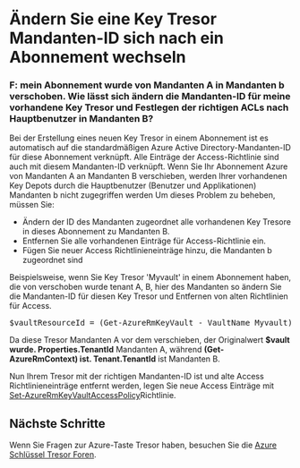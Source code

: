 <properties
    pageTitle="Ändern Sie die Taste Tresor Mandanten-ID ein, nach dem Verschieben eines Abonnements | Microsoft Azure"
    description="Erfahren Sie, wie die Mandanten-ID für eine Key Tresor wechseln, nachdem ein Abonnement auf einen anderen Mandanten verschoben wird"
    services="key-vault"
    documentationCenter=""
    authors="amitbapat"
    manager="mbaldwin"
    tags="azure-resource-manager"/>

<tags
    ms.service="key-vault"
    ms.workload="identity"
    ms.tgt_pltfrm="na"
    ms.devlang="na"
    ms.topic="hero-article"
    ms.date="09/13/2016"
    ms.author="ambapat"/>

# <a name="change-a-key-vault-tenant-id-after-a-subscription-move"></a>Ändern Sie eine Key Tresor Mandanten-ID sich nach ein Abonnement wechseln
### <a name="q-my-subscription-was-moved-from-tenant-a-to-tenant-b-how-do-i-change-the-tenant-id-for-my-existing-key-vault-and-set-correct-acls-for-principals-in-tenant-b"></a>F: mein Abonnement wurde von Mandanten A in Mandanten b verschoben. Wie lässt sich ändern die Mandanten-ID für meine vorhandene Key Tresor und Festlegen der richtigen ACLs nach Hauptbenutzer in Mandanten B?

Bei der Erstellung eines neuen Key Tresor in einem Abonnement ist es automatisch auf die standardmäßigen Azure Active Directory-Mandanten-ID für diese Abonnement verknüpft. Alle Einträge der Access-Richtlinie sind auch mit diesem Mandanten-ID verknüpft. Wenn Sie Ihr Abonnement Azure von Mandanten A an Mandanten B verschieben, werden Ihrer vorhandenen Key Depots durch die Hauptbenutzer (Benutzer und Applikationen) Mandanten b nicht zugegriffen werden Um dieses Problem zu beheben, müssen Sie:

- Ändern der ID des Mandanten zugeordnet alle vorhandenen Key Tresore in dieses Abonnement zu Mandanten B.
- Entfernen Sie alle vorhandenen Einträge für Access-Richtlinie ein.
- Fügen Sie neuer Access Richtlinieneinträge hinzu, die Mandanten b zugeordnet sind

Beispielsweise, wenn Sie Key Tresor 'Myvault' in einem Abonnement haben, die von verschoben wurde tenant A, B, hier des Mandanten so ändern Sie die Mandanten-ID für diesen Key Tresor und Entfernen von alten Richtlinien für Access.

<pre>
$vaultResourceId = (Get-AzureRmKeyVault - VaultName Myvault). ResourceId $vault = Get-AzureRmResource – ResourceId $vaultResourceId - ExpandProperties $vault. Properties.TenantId = (Get-AzureRmContext). Tenant.TenantId $vault. Properties.AccessPolicies = @() $vaultResourceId Set-AzureRmResource - ResourceId-Eigenschaften $vault. Eigenschaften
</pre>

Da diese Tresor Mandanten A vor dem verschieben, der Originalwert **$vault wurde. Properties.TenantId** Mandanten A, während **(Get-AzureRmContext) ist. Tenant.TenantId** ist Mandanten B.

Nun Ihrem Tresor mit der richtigen Mandanten-ID ist und alte Access Richtlinieneinträge entfernt werden, legen Sie neue Access Einträge mit [Set-AzureRmKeyVaultAccessPolicy](https://msdn.microsoft.com/library/mt603625.aspx)Richtlinie.

## <a name="next-steps"></a>Nächste Schritte

Wenn Sie Fragen zur Azure-Taste Tresor haben, besuchen Sie die [Azure Schlüssel Tresor Foren](https://social.msdn.microsoft.com/forums/azure/home?forum=AzureKeyVault).
